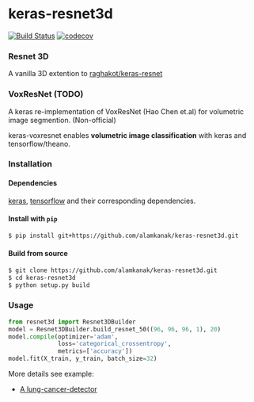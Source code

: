 # keras-resnet3d

[![Build Status](https://travis-ci.org/JihongJu/keras-resnet3d.svg?branch=master)](https://travis-ci.org/JihongJu/keras-resnet3d) [![codecov](https://codecov.io/gh/JihongJu/keras-resnet3d/branch/master/graph/badge.svg)](https://codecov.io/gh/JihongJu/keras-resnet3d)


### Resnet 3D


A vanilla 3D extention to [raghakot/keras-resnet](https://github.com/raghakot/keras-resnet)



### VoxResNet (TODO)
A keras re-implementation of VoxResNet (Hao Chen et.al) for volumetric image segmention. (Non-official)

keras-voxresnet enables __volumetric image classification__ with keras and tensorflow/theano.


### Installation

#### Dependencies

[keras](https://keras.io/#installation), [tensorflow](https://www.tensorflow.org/install/) and their corresponding dependencies.


#### Install with `pip`

```bash
$ pip install git+https://github.com/alamkanak/keras-resnet3d.git
```


#### Build from source

```bash
$ git clone https://github.com/alamkanak/keras-resnet3d.git
$ cd keras-resnet3d
$ python setup.py build
```

### Usage

```python
from resnet3d import Resnet3DBuilder
model = Resnet3DBuilder.build_resnet_50((96, 96, 96, 1), 20)
model.compile(optimizer='adam',
              loss='categorical_crossentropy',
              metrics=['accuracy'])
model.fit(X_train, y_train, batch_size=32)
```

More details see example:

 - [A  lung-cancer-detector](https://github.com/JihongJu/lung-cancer-detector/tree/master/resnet3d_50)
